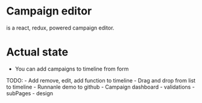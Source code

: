 # Campaign editor

 is a  react, redux, powered  campaign editor.

# Actual state

  - You can add campaigns to timeline from form


TODO:
    - Add remove, edit, add function to timeline
    - Drag and drop from list to timeline
    - Runnanle demo to github
    - Campaign dashboard
    - validations
    - subPages
    - design
